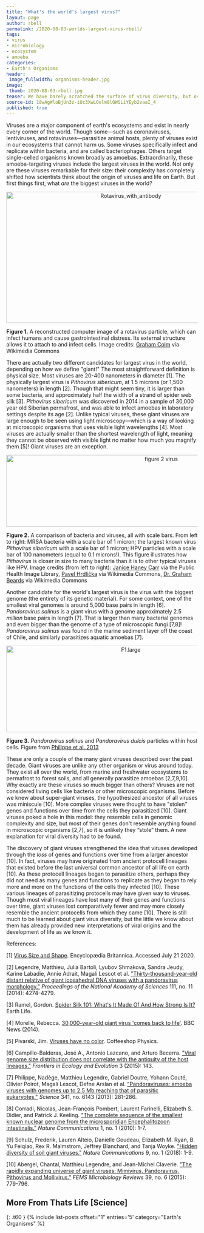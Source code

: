 ```yaml
---
title: "What's the world's largest virus?"
layout: page
author: rbell
permalink: /2020-08-03-worlds-largest-virus-rbell/
tags:
- virus
- microbiology
- ecosystem
- amoeba
categories:
- Earth's Organisms
header:
 image_fullwidth: organisms-header.jpg
image:
 thumb: 2020-08-03-rbell.jpg
teaser: We have barely scratched the surface of virus diversity, but over the past decade scientists have discovered shockingly large viruses in environments across the globe. These giant viruses shook up everything we thought we knew about the origin of viruses.
source-id: 18wAgWloBjUn3z-iUc3XwLOelm8lQWSLiYEyb2vaaI_4
published: true
---
```


Viruses are a major component of earth's ecosystems and exist in nearly every corner of the world. Though some—such as coronaviruses, lentiviruses, and rotaviruses—parasitize animal hosts, plenty of viruses exist in our ecosystems that cannot harm us. Some viruses specifically infect and replicate within bacteria, and are called bacteriophages. Others target single-celled organisms known broadly as amoebas. Extraordinarily, these amoeba-targeting viruses include the largest viruses in the world. Not only are these viruses remarkable for their size: their complexity has completely shifted how scientists think about the origin of viruses and life on Earth. But first things first, what *are* the biggest viruses in the world?

<center><a data-flickr-embed="true" href="https://www.flickr.com/photos/139839751@N06/50180933931/in/dateposted-friend/" title="Rotavirus_with_antibody"><img src="https://live.staticflickr.com/65535/50180933931_8d9e35acbb_z.jpg" width="640" height="346" alt="Rotavirus_with_antibody"></a><script async src="//embedr.flickr.com/assets/client-code.js" charset="utf-8"></script></center>

**Figure 1.** A reconstructed computer image of a rotavirus particle, which can infect humans and cause gastrointestinal distress. Its external structure allows it to attach to and infect cells. Image credits: [Graham Colm](https://upload.wikimedia.org/wikipedia/commons/9/98/Rotavirus_with_antibody.jpg) via Wikimedia Commons

There are actually two different candidates for largest virus in the world, depending on how we define "giant!" The most straightforward definition is physical size. Most viruses are 20-400 nanometers in diameter [1]. The physically largest virus is *Pithovirus sibericum*, at 1.5 microns (or 1,500 nanometers) in length [2]. Though that might seem tiny, it is larger than some bacteria, and approximately half the width of a strand of spider web silk [3]. *Pithovirus sibericum* was discovered in 2014 in a sample of 30,000 year old Siberian permafrost, and was able to infect amoebas in laboratory settings despite its age [2]. Unlike typical viruses, these giant viruses are large enough to be seen using light microscopy—which is a way of looking at microscopic organisms that uses visible light wavelengths [4]. Most viruses are actually smaller than the shortest wavelength of light, meaning they cannot be observed with visible light no matter how much you magnify them [5]! Giant viruses are an exception. 

<center><a data-flickr-embed="true" href="https://www.flickr.com/photos/139839751@N06/50182487907/in/dateposted-friend/" title="figure 2 virus"><img src="https://live.staticflickr.com/65535/50182487907_8c197a0812_c.jpg" width="800" height="189" alt="figure 2 virus"></a><script async src="//embedr.flickr.com/assets/client-code.js" charset="utf-8"></script></center>

**Figure 2.** A comparison of bacteria and viruses, all with scale bars. From left to right: MRSA bacteria with a scale bar of 1 micron; the largest known virus *Pithovirus sibericum* with a scale bar of 1 micron; HPV particles with a scale bar of 100 nanometers (equal to 0.1 microns!). This figure illustrates how *Pithovirus* is closer in size to many bacteria than it is to other typical viruses like HPV. Image credits (from left to right): [Janice Haney Carr](https://phil.cdc.gov/Details.aspx?pid=9994) via the Public Health Image Library, [Pavel Hrdlička](https://commons.wikimedia.org/wiki/File:Pithovirus_sibericum_sketch.jpg) via Wikimedia Commons, [Dr. Graham Beards](https://commons.wikimedia.org/wiki/File:Papilloma_Virus_(HPV)_EM_(new_version).jpg) via Wikimedia Commons

Another candidate for the world's largest virus is the virus with the biggest genome (the entirety of its genetic material). For some context, one of the smallest viral genomes is around 5,000 base pairs in length [6]. *Pandoravirus salinus* is a giant virus with a genome approximately 2.5 *million* base pairs in length [7]. That is larger than many bacterial genomes and even bigger than the genome of a type of microscopic fungi [7,8]! *Pandoravirus salinus* was found in the marine sediment layer off the coast of Chile, and similarly parasitizes aquatic amoebas [7].

<center><a data-flickr-embed="true" href="https://www.flickr.com/photos/139839751@N06/50181211717/in/dateposted-friend/" title="F1.large"><img src="https://live.staticflickr.com/65535/50181211717_14382eec8a_z.jpg" width="640" height="228" alt="F1.large"></a><script async src="//embedr.flickr.com/assets/client-code.js" charset="utf-8"></script></center>

**Figure 3.** *Pandoravirus salinus* and *Pandoravirus dulcis* particles within host cells. Figure from [Philippe et al. 2013](https://science.sciencemag.org/content/341/6143/281)

These are only a couple of the many giant viruses described over the past decade. Giant viruses are unlike any other organism or virus around today. They exist all over the world, from marine and freshwater ecosystems to permafrost to forest soils, and all generally parasitize amoebas [2,7,9,10]. Why exactly are these viruses so much bigger than others? Viruses are not considered living cells like bacteria or other microscopic organisms. Before we knew about super-giant viruses, the hypothesized ancestor of all viruses was miniscule [10]. More complex viruses were thought to have "stolen" genes and functions over time from the cells they parasitized [10]. Giant viruses poked a hole in this model: they resemble cells in genomic complexity and size, but most of their genes don't resemble anything found in microscopic organisms [2,7], so it is unlikely they “stole” them. A new explanation for viral diversity had to be found.

The discovery of giant viruses strengthened the idea that viruses developed through the *loss* of genes and functions over time from a larger ancestor [10]. In fact, viruses may have originated from ancient protocell lineages that existed before the last universal common ancestor of all life on earth [10]. As these protocell lineages began to parasitize others, perhaps they did not need as many genes and functions to replicate as they began to rely more and more on the functions of the cells they infected [10]. These various lineages of parasitizing protocells may have given way to viruses. Though most viral lineages have lost many of their genes and functions over time, giant viruses lost comparatively fewer and may more closely resemble the ancient protocells from which they came [10]. There is still much to be learned about giant virus diversity, but the little we know about them has already provided new interpretations of viral origins and the development of life as we know it. 

References:

[1] [Virus Size and Shape](https://www.britannica.com/science/virus/Size-and-shape ). Encyclopædia Britannica. Accessed July 21 2020. 

[2] Legendre, Matthieu, Julia Bartoli, Lyubov Shmakova, Sandra Jeudy, Karine Labadie, Annie Adrait, Magali Lescot et al. ["Thirty-thousand-year-old distant relative of giant icosahedral DNA viruses with a pandoravirus morphology."](https://www.pnas.org/content/111/11/4274) *Proceedings of the National Academy of Sciences* 111, no. 11 (2014): 4274-4279.

[3] Ramel, Gordon. [Spider Silk 101: What's It Made Of And How Strong Is It?](https://www.earthlife.net/chelicerata/silk.html) Earth Life.

[4] Morelle, Rebecca. [30,000-year-old giant virus 'comes back to life'](https://www.bbc.com/news/science-environment-26387276). BBC News (2014). 

[5] Pivarski, Jim. [Viruses have no color](http://coffeeshopphysics.com/articles/2013-02/01_viruses_have_no_color/). Coffeeshop Physics. 

[6] Campillo-Balderas, José A., Antonio Lazcano, and Arturo Becerra. ["Viral genome size distribution does not correlate with the antiquity of the host lineages."](https://www.frontiersin.org/articles/10.3389/fevo.2015.00143/full) *Frontiers in Ecology and Evolution* 3 (2015): 143.

[7] Philippe, Nadège, Matthieu Legendre, Gabriel Doutre, Yohann Couté, Olivier Poirot, Magali Lescot, Defne Arslan et al. ["Pandoraviruses: amoeba viruses with genomes up to 2.5 Mb reaching that of parasitic eukaryotes."](https://science.sciencemag.org/content/341/6143/281) *Science* 341, no. 6143 (2013): 281-286.

[8] Corradi, Nicolas, Jean-François Pombert, Laurent Farinelli, Elizabeth S. Didier, and Patrick J. Keeling. ["The complete sequence of the smallest known nuclear genome from the microsporidian Encephalitozoon intestinalis."](https://www.nature.com/articles/ncomms1082) *Nature Communications* 1, no. 1 (2010): 1-7.

[9] Schulz, Frederik, Lauren Alteio, Danielle Goudeau, Elizabeth M. Ryan, B. Yu Feiqiao, Rex R. Malmstrom, Jeffrey Blanchard, and Tanja Woyke. ["Hidden diversity of soil giant viruses."](https://www.nature.com/articles/s41467-018-07335-2) *Nature Communications* 9, no. 1 (2018): 1-9.

[10] Abergel, Chantal, Matthieu Legendre, and Jean-Michel Claverie. ["The rapidly expanding universe of giant viruses: Mimivirus, Pandoravirus, Pithovirus and Mollivirus."](https://academic.oup.com/femsre/article/39/6/779/550971) *FEMS Microbiology Reviews* 39, no. 6 (2015): 779-796.


## More From Thats Life [Science]
{: .t60 }
{% include list-posts offset="1" entries='5' category="Earth's Organisms" %}

